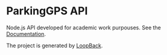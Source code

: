 # ParkingGPS API

Node.js API developed for academic work purpouses.
See the [Documentation](http://docs.magnani.apiary.io).

The project is generated by [LoopBack](http://loopback.io).